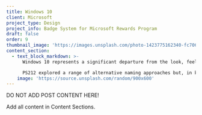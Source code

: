 ```yaml
---
title: Windows 10
client: Microsoft
project_type: Design
project_info: Badge System for Microsoft Rewards Program
draft: false
order: 9
thumbnail_image: 'https://images.unsplash.com/photo-1423775162340-fc7066ace5be?ixlib=rb-0.3.5&q=80&fm=jpg&crop=entropy&cs=tinysrgb&w=500&h=500&fit=crop&s=723bab64906cf8f53b8cbd98a2403b35'
content_section:
  - text_block_markdown: >-
      Windows 10 represents a significant departure from the look, feel, and functionality of recent versions of Windows. Microsoft asked PS212 to consider the role of naming in support of those changes and the launch of Windows 10.

      PS212 explored a range of alternative naming approaches but, in keeping with the promise of Windows 10, recommended a descriptive system. The result—all edition names are real words, tell a story about the user or use environment.​
    image: 'https://source.unsplash.com/random/900x600'
---
```


DO NOT ADD POST CONTENT HERE!

Add all content in Content Sections.